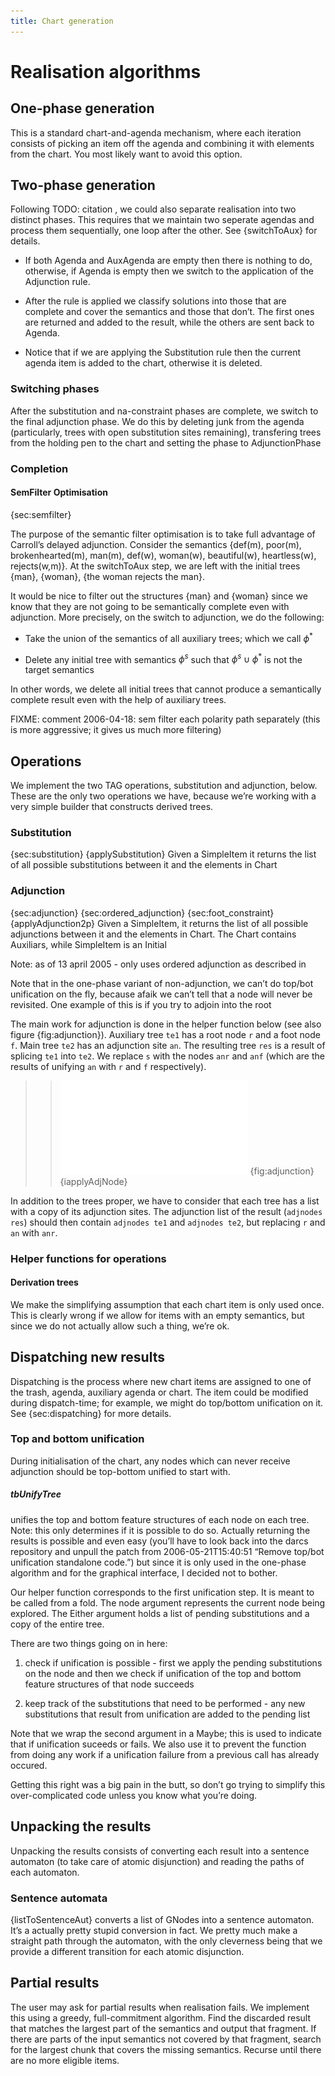 ```yaml
---
title: Chart generation
---
```


# Realisation algorithms

## One-phase generation

This is a standard chart-and-agenda mechanism, where each iteration
consists of picking an item off the agenda and combining it with
elements from the chart.  You most likely want to avoid this option.

## Two-phase generation

Following
TODO: citation
 , we could also separate realisation into two distinct phases.
This requires that we maintain two seperate agendas and process them
sequentially, one loop after the other. See {switchToAux} for details.

-   If both Agenda and AuxAgenda are empty then there is nothing to do,
    otherwise, if Agenda is empty then we switch to the application of
    the Adjunction rule.

-   After the rule is applied we classify solutions into those that are
    complete and cover the semantics and those that don’t. The first
    ones are returned and added to the result, while the others are sent
    back to Agenda.

-   Notice that if we are applying the Substitution rule then the
    current agenda item is added to the chart, otherwise it is deleted.

### Switching phases

After the substitution and na-constraint phases are complete, we switch
to the final adjunction phase. We do this by deleting junk from the
agenda (particularly, trees with open substitution sites remaining),
transfering trees from the holding pen to the chart and setting the
phase to AdjunctionPhase

### Completion

#### SemFilter Optimisation

{sec:semfilter}

The purpose of the semantic filter optimisation is to take full
advantage of Carroll’s delayed adjunction. Consider the semantics
{def(m), poor(m), brokenhearted(m), man(m), def(w), woman(w),
beautiful(w), heartless(w), rejects(w,m)}. At the switchToAux step, we
are left with the initial trees {man}, {woman}, {the woman rejects the
man}.

It would be nice to filter out the structures {man} and {woman} since we
know that they are not going to be semantically complete even with
adjunction. More precisely, on the switch to adjunction, we do the
following:

-   Take the union of the semantics of all auxiliary trees; which we
    call $\phi^*$

-   Delete any initial tree with semantics $\phi^s$ such that
    $\phi^s \cup \phi^*$ is not the target semantics

In other words, we delete all initial trees that cannot produce a
semantically complete result even with the help of auxiliary trees.

FIXME: comment 2006-04-18: sem filter each polarity path separately
(this is more aggressive; it gives us much more filtering)

## Operations

We implement the two TAG operations, substitution and adjunction, below.
These are the only two operations we have, because we’re working with a
very simple builder that constructs derived trees.

### Substitution

{sec:substitution} {applySubstitution} Given a SimpleItem it returns the
list of all possible substitutions between it and the elements in Chart

### Adjunction

{sec:adjunction} {sec:ordered\_adjunction} {sec:foot\_constraint}
{applyAdjunction2p} Given a SimpleItem, it returns the list of all
possible adjunctions between it and the elements in Chart. The Chart
contains Auxiliars, while SimpleItem is an Initial

Note: as of 13 april 2005 - only uses ordered adjunction as described in

Note that in the one-phase variant of non-adjunction, we can’t do
top/bot unification on the fly, because afaik we can’t tell that a node
will never be revisited. One example of this is if you try to adjoin
into the root

The main work for adjunction is done in the helper function below (see
also figure {fig:adjunction}). Auxiliary tree `te1` has a root node `r`
and a foot node `f`. Main tree `te2` has an adjunction site `an`. The
resulting tree `res` is a result of splicing `te1` into `te2`. We
replace `s` with the nodes `anr` and `anf` (which are the results of
unifying `an` with `r` and `f` respectively).

> > ![image](images/adjunction.pdf) {fig:adjunction} {iapplyAdjNode}

In addition to the trees proper, we have to consider that each tree has
a list with a copy of its adjunction sites. The adjunction list of the
result (`adjnodes res`) should then contain `adjnodes te1` and
`adjnodes te2`, but replacing `r` and `an` with `anr`.

### Helper functions for operations

#### Derivation trees

We make the simplifying assumption that each chart item is only used
once. This is clearly wrong if we allow for items with an empty
semantics, but since we do not actually allow such a thing, we’re ok.

## Dispatching new results

Dispatching is the process where new chart items are assigned to one of
the trash, agenda, auxiliary agenda or chart. The item could be modified
during dispatch-time; for example, we might do top/bottom unification on
it. See {sec:dispatching} for more details.

### Top and bottom unification

During initialisation of the chart, any nodes which can never receive
adjunction should be top-bottom unified to start with.

##### tbUnifyTree

unifies the top and bottom feature structures of each node on each tree.
Note: this only determines if it is possible to do so. Actually
returning the results is possible and even easy (you’ll have to look
back into the darcs repository and unpull the patch from
2006-05-21T15:40:51 “Remove top/bot unification standalone code.”) but
since it is only used in the one-phase algorithm and for the graphical
interface, I decided not to bother.

Our helper function corresponds to the first unification step. It is
meant to be called from a fold. The node argument represents the current
node being explored. The Either argument holds a list of pending
substitutions and a copy of the entire tree.

There are two things going on in here:

1.  check if unification is possible - first we apply the pending
    substitutions on the node and then we check if unification of the
    top and bottom feature structures of that node succeeds

2.  keep track of the substitutions that need to be performed - any new
    substitutions that result from unification are added to the pending
    list

Note that we wrap the second argument in a Maybe; this is used to
indicate that if unification suceeds or fails. We also use it to prevent
the function from doing any work if a unification failure from a
previous call has already occured.

Getting this right was a big pain in the butt, so don’t go trying to
simplify this over-complicated code unless you know what you’re doing.

## Unpacking the results

Unpacking the results consists of converting each result into a sentence
automaton (to take care of atomic disjunction) and reading the paths of
each automaton.

### Sentence automata

{listToSentenceAut} converts a list of GNodes into a sentence automaton.
It’s a actually pretty stupid conversion in fact. We pretty much make a
straight path through the automaton, with the only cleverness being that
we provide a different transition for each atomic disjunction.

## Partial results

The user may ask for partial results when realisation fails. We
implement this using a greedy, full-commitment algorithm. Find the
discarded result that matches the largest part of the semantics and
output that fragment. If there are parts of the input semantics not
covered by that fragment, search for the largest chunk that covers the
missing semantics. Recurse until there are no more eligible items.
